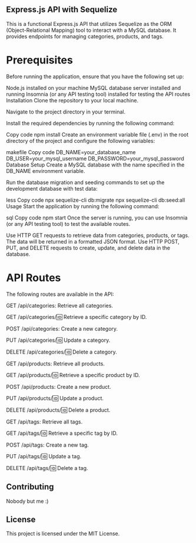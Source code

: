 ## Express.js API with Sequelize
This is a functional Express.js API that utilizes Sequelize as the ORM (Object-Relational Mapping) tool to interact with a MySQL database. It provides endpoints for managing categories, products, and tags.

# Prerequisites
Before running the application, ensure that you have the following set up:

Node.js installed on your machine
MySQL database server installed and running
Insomnia (or any API testing tool) installed for testing the API routes
Installation
Clone the repository to your local machine.

Navigate to the project directory in your terminal.

Install the required dependencies by running the following command:

Copy code
npm install
Create an environment variable file (.env) in the root directory of the project and configure the following variables:

makefile
Copy code
DB_NAME=your_database_name
DB_USER=your_mysql_username
DB_PASSWORD=your_mysql_password
Database Setup
Create a MySQL database with the name specified in the DB_NAME environment variable.

Run the database migration and seeding commands to set up the development database with test data:

less
Copy code
npx sequelize-cli db:migrate
npx sequelize-cli db:seed:all
Usage
Start the application by running the following command:

sql
Copy code
npm start
Once the server is running, you can use Insomnia (or any API testing tool) to test the available routes.

Use HTTP GET requests to retrieve data from categories, products, or tags. The data will be returned in a formatted JSON format.
Use HTTP POST, PUT, and DELETE requests to create, update, and delete data in the database.
# API Routes
The following routes are available in the API:

GET /api/categories: Retrieve all categories.

GET /api/categories/:id: Retrieve a specific category by ID.

POST /api/categories: Create a new category.

PUT /api/categories/:id: Update a category.

DELETE /api/categories/:id: Delete a category.

GET /api/products: Retrieve all products.

GET /api/products/:id: Retrieve a specific product by ID.

POST /api/products: Create a new product.

PUT /api/products/:id: Update a product.

DELETE /api/products/:id: Delete a product.

GET /api/tags: Retrieve all tags.

GET /api/tags/:id: Retrieve a specific tag by ID.

POST /api/tags: Create a new tag.

PUT /api/tags/:id: Update a tag.

DELETE /api/tags/:id: Delete a tag.

## Contributing
Nobody but me :)

## License
This project is licensed under the MIT License.